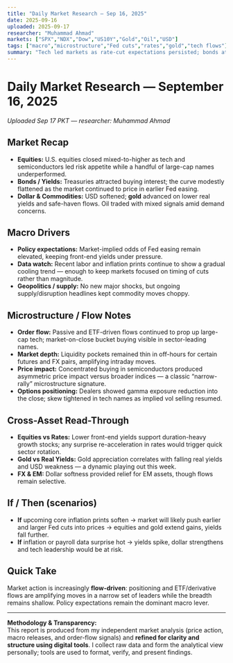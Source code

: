 ```yaml
---
title: "Daily Market Research — Sep 16, 2025"
date: 2025-09-16
uploaded: 2025-09-17
researcher: "Muhammad Ahmad"
markets: ["SPX","NDX","Dow","US10Y","Gold","Oil","USD"]
tags: ["macro","microstructure","Fed cuts","rates","gold","tech flows"]
summary: "Tech led markets as rate-cut expectations persisted; bonds attracted defensive flows; gold benefited from softer yields and USD weakness. Microstructure shows flow-driven tech strength and localized supply pressure in select large caps."
---
```

# Daily Market Research — September 16, 2025  
*Uploaded Sep 17 PKT — researcher: Muhammad Ahmad*

## Market Recap
- **Equities:** U.S. equities closed mixed-to-higher as tech and semiconductors led risk appetite while a handful of large-cap names underperformed.  
- **Bonds / Yields:** Treasuries attracted buying interest; the curve modestly flattened as the market continued to price in earlier Fed easing.  
- **Dollar & Commodities:** USD softened; **gold** advanced on lower real yields and safe-haven flows. Oil traded with mixed signals amid demand concerns.

## Macro Drivers
- **Policy expectations:** Market-implied odds of Fed easing remain elevated, keeping front-end yields under pressure.  
- **Data watch:** Recent labor and inflation prints continue to show a gradual cooling trend — enough to keep markets focused on timing of cuts rather than magnitude.  
- **Geopolitics / supply:** No new major shocks, but ongoing supply/disruption headlines kept commodity moves choppy.

## Microstructure / Flow Notes
- **Order flow:** Passive and ETF-driven flows continued to prop up large-cap tech; market-on-close bucket buying visible in sector-leading names.  
- **Market depth:** Liquidity pockets remained thin in off-hours for certain futures and FX pairs, amplifying intraday moves.  
- **Price impact:** Concentrated buying in semiconductors produced asymmetric price impact versus broader indices — a classic “narrow-rally” microstructure signature.  
- **Options positioning:** Dealers showed gamma exposure reduction into the close; skew tightened in tech names as implied vol selling resumed.

## Cross-Asset Read-Through
- **Equities vs Rates:** Lower front-end yields support duration-heavy growth stocks; any surprise re-acceleration in rates would trigger quick sector rotation.  
- **Gold vs Real Yields:** Gold appreciation correlates with falling real yields and USD weakness — a dynamic playing out this week.  
- **FX & EM:** Dollar softness provided relief for EM assets, though flows remain selective.

## If / Then (scenarios)
- **If** upcoming core inflation prints soften → market will likely push earlier and larger Fed cuts into prices → equities and gold extend gains, yields fall further.  
- **If** inflation or payroll data surprise hot → yields spike, dollar strengthens and tech leadership would be at risk.

## Quick Take
Market action is increasingly **flow-driven**: positioning and ETF/derivative flows are amplifying moves in a narrow set of leaders while the breadth remains shallow. Policy expectations remain the dominant macro lever.

---

**Methodology & Transparency:**  
This report is produced from my independent market analysis (price action, macro releases, and order-flow signals) and **refined for clarity and structure using digital tools**. I collect raw data and form the analytical view personally; tools are used to format, verify, and present findings. 
